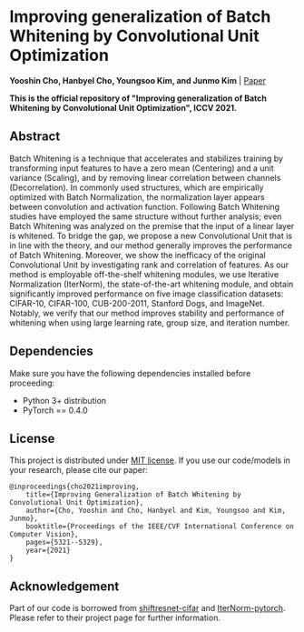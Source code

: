 # Improving generalization of Batch Whitening by Convolutional Unit Optimization

**Yooshin Cho, Hanbyel Cho, Youngsoo Kim, and Junmo Kim** | [Paper](https://arxiv.org/abs/2108.10629)

**This is the official repository of "Improving generalization of Batch Whitening by Convolutional Unit Optimization", ICCV 2021.**

## Abstract

Batch Whitening is a technique that accelerates and stabilizes training by transforming input features to have a zero mean (Centering) and a unit variance (Scaling), and by removing linear correlation between channels (Decorrelation). In commonly used structures, which are empirically optimized with Batch Normalization, the normalization layer appears between convolution and activation function. Following Batch Whitening studies have employed the same structure without further analysis; even Batch Whitening was analyzed on the premise that the input of a linear layer is whitened. To bridge the gap, we propose a new Convolutional Unit that is in line with the theory, and our method generally improves the performance of Batch Whitening. Moreover, we show the inefficacy of the original Convolutional Unit by investigating rank and correlation of features. As our method is employable off-the-shelf whitening modules, we use Iterative Normalization (IterNorm), the state-of-the-art whitening module, and obtain significantly improved performance on five image classification datasets: CIFAR-10, CIFAR-100, CUB-200-2011, Stanford Dogs, and ImageNet. Notably, we verify that our method improves stability and performance of whitening when using large learning rate, group size, and iteration number.


## Dependencies
Make sure you have the following dependencies installed before proceeding:
- Python 3+ distribution
- PyTorch == 0.4.0

## License
This project is distributed under [MIT license](LICENSE.md). If you use our code/models in your research, please cite our paper:
```
@inproceedings{cho2021improving,
    title={Improving Generalization of Batch Whitening by Convolutional Unit Optimization},
    author={Cho, Yooshin and Cho, Hanbyel and Kim, Youngsoo and Kim, Junmo},
    booktitle={Proceedings of the IEEE/CVF International Conference on Computer Vision},
    pages={5321--5329},
    year={2021}
}
```

## Acknowledgement
Part of our code is borrowed from [shiftresnet-cifar](https://github.com/alvinwan/shiftresnet-cifar) and [IterNorm-pytorch](https://github.com/huangleiBuaa/IterNorm-pytorch). Please refer to their project page for further information.
